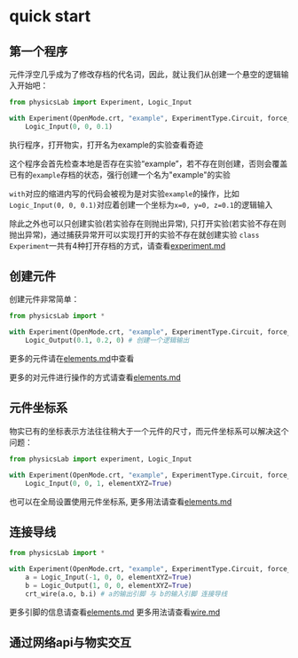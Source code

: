 # quick start

## 第一个程序
元件浮空几乎成为了修改存档的代名词，因此，就让我们从创建一个悬空的逻辑输入开始吧：
```Python
from physicsLab import Experiment, Logic_Input

with Experiment(OpenMode.crt, "example", ExperimentType.Circuit, force_crt=True):
    Logic_Input(0, 0, 0.1)
```
执行程序，打开物实，打开名为example的实验查看奇迹

这个程序会首先检查本地是否存在实验“example”，若不存在则创建，否则会覆盖已有的`example`存档的状态，强行创建一个名为"example"的实验

`with`对应的缩进内写的代码会被视为是对实验`example`的操作，比如`Logic_Input(0, 0, 0.1)`对应着创建一个坐标为`x=0, y=0, z=0.1`的逻辑输入

除此之外也可以只创建实验(若实验存在则抛出异常), 只打开实验(若实验不存在则抛出异常)，通过捕获异常开可以实现打开的实验不存在就创建实验
`class Experiment`一共有4种打开存档的方式，请查看[experiment.md](experiment.md)

## 创建元件
创建元件非常简单：
```Python
from physicsLab import *

with Experiment(OpenMode.crt, "example", ExperimentType.Circuit, force_crt=True):
    Logic_Output(0.1, 0.2, 0) # 创建一个逻辑输出
```
更多的元件请在[elements.md](./elements.md)中查看

更多的对元件进行操作的方式请查看[elements.md](./elements.md)

## 元件坐标系
物实已有的坐标表示方法往往稍大于一个元件的尺寸，而元件坐标系可以解决这个问题：
```Python
from physicsLab import experiment, Logic_Input

with Experiment(OpenMode.crt, "example", ExperimentType.Circuit, force_crt=True):
    Logic_Input(0, 0, 1, elementXYZ=True)
```
也可以在全局设置使用元件坐标系, 更多用法请查看[elements.md](./elements.md)

## 连接导线
```Python
from physicsLab import *

with Experiment(OpenMode.crt, "example", ExperimentType.Circuit, force_crt=True):
    a = Logic_Input(-1, 0, 0, elementXYZ=True)
    b = Logic_Output(1, 0, 0, elementXYZ=True)
    crt_wire(a.o, b.i) # a的输出引脚 与 b的输入引脚 连接导线
```
更多引脚的信息请查看[elements.md](./elements.md)
更多用法请查看[wire.md](./wire.md)

## 通过网络api与物实交互

